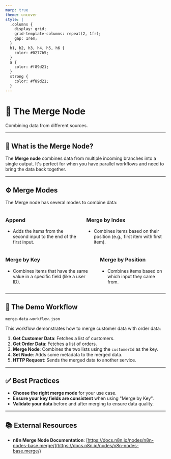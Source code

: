 ```yaml
---
marp: true
theme: uncover
style: |
  .columns {
    display: grid;
    grid-template-columns: repeat(2, 1fr);
    gap: 1rem;
  }
  h1, h2, h3, h4, h5, h6 {
    color: #0277b5;
  }
  a {
    color: #f89d21;
  }
  strong {
    color: #f89d21;
  }
---
```


# 🤝 The Merge Node

Combining data from different sources.

---

## 🎯 What is the Merge Node?

The **Merge node** combines data from multiple incoming branches into a single output. It's perfect for when you have parallel workflows and need to bring the data back together.

---

## ⚙️ Merge Modes

The Merge node has several modes to combine data:

<div class="columns">
<div>

### Append

- Adds the items from the second input to the end of the first input.

</div>
<div>

### Merge by Index

- Combines items based on their position (e.g., first item with first item).

</div>
</div>

<div class="columns">
<div>

### Merge by Key

- Combines items that have the same value in a specific field (like a user ID).

</div>
<div>

### Merge by Position

- Combines items based on which input they came from.

</div>
</div>

---

## 🤖 The Demo Workflow

`merge-data-workflow.json`

This workflow demonstrates how to merge customer data with order data:

1.  **Get Customer Data**: Fetches a list of customers.
2.  **Get Order Data**: Fetches a list of orders.
3.  **Merge Node**: Combines the two lists using the `customerId` as the key.
4.  **Set Node**: Adds some metadata to the merged data.
5.  **HTTP Request**: Sends the merged data to another service.

---

## ✅ Best Practices

- **Choose the right merge mode** for your use case.
- **Ensure your key fields are consistent** when using "Merge by Key".
- **Validate your data** before and after merging to ensure data quality.

---

## 📚 External Resources

- **n8n Merge Node Documentation**: [https://docs.n8n.io/nodes/n8n-nodes-base.merge/](https://docs.n8n.io/nodes/n8n-nodes-base.merge/)